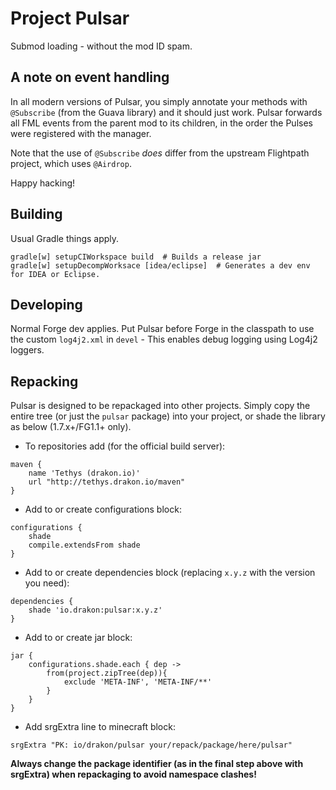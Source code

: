 Project Pulsar
==============

Submod loading - without the mod ID spam.

## A note on event handling
In all modern versions of Pulsar, you simply annotate your methods with `@Subscribe` (from the Guava library) and it
should just work. Pulsar forwards all FML events from the parent mod to its children, in the order the Pulses were
registered with the manager.

Note that the use of `@Subscribe` _does_ differ from the upstream Flightpath project, which uses `@Airdrop`.

Happy hacking!


## Building
Usual Gradle things apply.
```
gradle[w] setupCIWorkspace build  # Builds a release jar
gradle[w] setupDecompWorksace [idea/eclipse]  # Generates a dev env for IDEA or Eclipse.
```

## Developing
Normal Forge dev applies. Put Pulsar before Forge in the classpath to use the custom `log4j2.xml` in `devel` - This enables debug logging using Log4j2 loggers.

## Repacking
Pulsar is designed to be repackaged into other projects. Simply copy the entire tree (or just the `pulsar` package) into your project, or shade the library as below (1.7.x+/FG1.1+ only).

- To repositories add (for the official build server):
```
maven {
    name 'Tethys (drakon.io)'
    url "http://tethys.drakon.io/maven"
}
```
- Add to or create configurations block:
```
configurations {
    shade
    compile.extendsFrom shade
}
```
- Add to or create dependencies block (replacing `x.y.z` with the version you need):
```
dependencies {
    shade 'io.drakon:pulsar:x.y.z'
}
```
- Add to or create jar block:
```
jar {
    configurations.shade.each { dep ->
        from(project.zipTree(dep)){
            exclude 'META-INF', 'META-INF/**'
        }
    }
}
```
- Add srgExtra line to minecraft block:
```
srgExtra "PK: io/drakon/pulsar your/repack/package/here/pulsar"
```

**Always change the package identifier (as in the final step above with srgExtra) when repackaging to avoid namespace clashes!**
